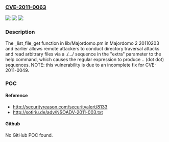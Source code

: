 ### [CVE-2011-0063](https://cve.mitre.org/cgi-bin/cvename.cgi?name=CVE-2011-0063)
![](https://img.shields.io/static/v1?label=Product&message=n%2Fa&color=blue)
![](https://img.shields.io/static/v1?label=Version&message=n%2Fa&color=blue)
![](https://img.shields.io/static/v1?label=Vulnerability&message=n%2Fa&color=brighgreen)

### Description

The _list_file_get function in lib/Majordomo.pm in Majordomo 2 20110203 and earlier allows remote attackers to conduct directory traversal attacks and read arbitrary files via a ./.../ sequence in the "extra" parameter to the help command, which causes the regular expression to produce .. (dot dot) sequences.  NOTE: this vulnerability is due to an incomplete fix for CVE-2011-0049.

### POC

#### Reference
- http://securityreason.com/securityalert/8133
- http://sotiriu.de/adv/NSOADV-2011-003.txt

#### Github
No GitHub POC found.

